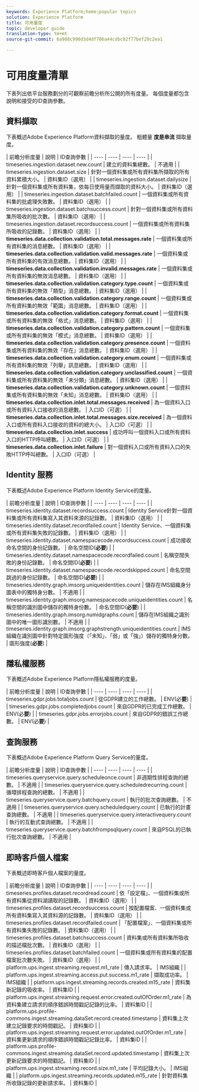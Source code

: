 ```yaml
---
keywords: Experience Platform;home;popular topics
solution: Experience Platform
title: 可用量度
topic: developer guide
translation-type: tm+mt
source-git-commit: 6a988c990d3d4df706a44cdbc82f77bef20c2ea1

---
```



# 可用度量清單

下表列出依平台服務劃分的可觀察前瞻分析所公開的所有度量。 每個度量都包含說明和接受的ID查詢參數。

## 資料擷取

下表概述Adobe Experience Platform資料擷取的量度。 粗體量 **度是串流** 擷取量度。

| 前瞻分析度量 | 說明 | ID查詢參數 |
| ---- | ---- | ---- | ---- |
| timeseries.ingestion.dataset.new.count | 建立的資料集總數。 | 不適用 |
| timeseries.ingestion.dataset.size | 針對一個資料集或所有資料集所擷取的所有資料累積大小。 | 資料集ID（選用） |
| timeseries.ingestion.dataset.dailysize | 針對一個資料集或所有資料集，依每日使用量而擷取的資料大小。 | 資料集ID（選用） |
| timeseries.ingestion.dataset.batchfailed.count | 一個資料集或所有資料集的批處理失敗數。 | 資料集ID（選用） |
| timeseries.ingestion.dataset.batchsuccess.count | 針對一個資料集或所有資料集所吸收的批次數。 | 資料集ID（選用） |
| timeseries.ingestion.dataset.recordsuccess.count | 一個資料集或所有資料集所吸收的記錄數。 | 資料集ID（選用） |
| **timeseries.data.collection.validation.total.messages.rate** | 一個資料集或所有資料集的消息總數。 | 資料集ID（選用） |
| **timeseries.data.collection.validation.valid.messages.rate** | 一個資料集或所有資料集的有效消息總數。 | 資料集ID（選用） |
| **timeseries.data.collection.validation.invalid.messages.rate** | 一個資料集或所有資料集的無效消息總數。 | 資料集ID（選用） |
| **timeseries.data.collection.validation.category.type.count** | 一個資料集或所有資料集的無效「類型」消息總數。 | 資料集ID（選用） |
| **timeseries.data.collection.validation.category.range.count** | 一個資料集或所有資料集的無效「範圍」消息總數。 | 資料集ID（選用） |
| **timeseries.data.collection.validation.category.format.count** | 一個資料集或所有資料集的無效「格式」消息總數。 | 資料集ID（選用） |
| **timeseries.data.collection.validation.category.pattern.count** | 一個資料集或所有資料集的無效「模式」消息總數。 | 資料集ID（選用） |
| **timeseries.data.collection.validation.category.presence.count** | 一個資料集或所有資料集的無效「存在」消息總數。 | 資料集ID（選用） |
| **timeseries.data.collection.validation.category.enum.count** | 一個資料集或所有資料集的無效「列舉」訊息總數。 | 資料集ID（選用） |
| **timeseries.data.collection.validation.category.unclassified.count** | 一個資料集或所有資料集的無效「未分類」消息總數。 | 資料集ID（選用） |
| **timeseries.data.collection.validation.category.unknown.count** | 一個資料集或所有資料集的無效「未知」消息總數。 | 資料集ID（選用） |
| **timeseries.data.collection.inlet.total.messages.received** | 為一個資料入口或所有資料入口接收的消息總數。 | 入口ID（可選） |
| **timeseries.data.collection.inlet.total.messages.size.received** | 為一個資料入口或所有資料入口接收的資料的總大小。 | 入口ID（可選） |
| **timeseries.data.collection.inlet.success** | 成功呼叫一個資料入口或所有資料入口的HTTP呼叫總數。 | 入口ID（可選） |
| **timeseries.data.collection.inlet.failure** | 對一個資料入口或所有資料入口的失敗HTTP呼叫總數。 | 入口ID（可選） |

## Identity 服務

下表概述Adobe Experience Platform Identity Service的度量。

| 前瞻分析度量 | 說明 | ID查詢參數 |
| ---- | ---- | ---- | ---- |
| timeseries.identity.dataset.recordsuccess.count | Identity Service針對一個資料集或所有資料集寫入其資料來源的記錄數。 | 資料集ID（選用） |
| timeseries.identity.dataset.recordfailed.count | Identity Service、一個資料集或所有資料集失敗的記錄數。 | 資料集ID（選用） |
| timeseries.identity.dataset.namespacecode.recordsuccess.count | 成功接收命名空間的身份記錄數。 | 命名空間ID(**必要**) |
| timeseries.identity.dataset.namespacecode.recordfailed.count | 名稱空間失敗的身份記錄數。 | 命名空間ID(**必要**) |
| timeseries.identity.dataset.namespacecode.recordskipped.count | 命名空間跳過的身份記錄數。 | 命名空間ID(**必要**) |
| timeseries.identity.graph.imsorg.uniqueidentities.count | 儲存在IMS組織身分圖表中的獨特身分數。 | 不適用 |
| timeseries.identity.graph.imsorg.namespacecode.uniqueidentities.count | 名稱空間的識別圖中儲存的獨特身份數。 | 命名空間ID(**必要**) |
| timeseries.identity.graph.imsorg.numidgraphs.count | 儲存在IMS組織之識別圖中的唯一圖形識別數。 | 不適用 |
| timeseries.identity.graph.imsorg.graphstrength.uniqueidentities.count | IMS組織在識別圖中針對特定圖形強度（「未知」、「弱」或「強」）儲存的獨特身分數。 | 圖形強度(**必要**) |

## 隱私權服務

下表概述Adobe Experience Platform隱私權服務的度量。

| 前瞻分析度量 | 說明 | ID查詢參數 |
| ---- | ---- | ---- | ---- |
| timeseries.gdpr.jobs.totaljobs.count | 從GDPR建立的工作總數。 | ENV(必&#x200B;**要**) |
| timeseries.gdpr.jobs.completedjobs.count | 來自GDPR的已完成工作總數。 | ENV(必&#x200B;**要**) |
| timeseries.gdpr.jobs.errorjobs.count | 來自GDPR的錯誤工作總數。 | ENV(必&#x200B;**要**) |

## 查詢服務

下表概述Adobe Experience Platform Query Service的量度。

| 前瞻分析度量 | 說明 | ID查詢參數 |
| ---- | ---- | ---- | ---- |
| timeseries.queryservice.query.scheduleonce.count | 非週期性排程查詢的總數。 | 不適用 |
| timeseries.queryservice.query.scheduledrecurring.count | 循環排程查詢的總數。 | 不適用 |
| timeseries.queryservice.query.batchquery.count | 執行的批次查詢總數。 | 不適用 |
| timeseries.queryservice.query.scheduledquery.count | 已執行的計畫查詢總數。 | 不適用 |
| timeseries.queryservice.query.interactivequery.count | 執行的互動式查詢總數。 | 不適用 |
| timeseries.queryservice.query.batchfrompsqlquery.count | 來自PSQL的已執行批次查詢總數。 | 不適用 |

## 即時客戶個人檔案

下表概述即時客戶個人檔案的量度。

| 前瞻分析度量 | 說明 | ID查詢參數 |
| ---- | ---- | ---- | ---- |
| timeseries.profiles.dataset.recordread.count | 依「設定檔」、一個資料集或所有資料集從資料湖讀取的記錄數。 | 資料集ID（選用） |
| timeseries.profiles.dataset.recordsuccess.count | 按配置檔案、一個資料集或所有資料集寫入其資料源的記錄數。 | 資料集ID（選用） |
| timeseries.profiles.dataset.recordfailed.count | 「配置檔案」、一個資料集或所有資料集失敗的記錄數。 | 資料集ID（選用） |
| timeseries.profiles.dataset.batchsuccess.count | 資料集或所有資料集所吸收的描述檔批次數。 | 資料集ID（選用） |
| timeseries.profiles.dataset.batchfailed.count | 一個資料集或所有資料集的配置檔案批次數失敗。 | 資料集ID（選用） |
| platform.ups.ingest.streaming.request.m1_rate | 傳入請求率。 | IMS組織 |
| platform.ups.ingest.streaming.access.put.success.m1_rate | 擷取成功率。 | IMS組織 |
| platform.ups.ingest.streaming.records.created.m15_rate | 資料集新記錄的吸收率。 | 資料集ID |
| platform.ups.ingest.streaming.request.error.created.outOfOrder.m1_rate | 為資料集建立請求的順序錯誤時間戳記記錄的比率。 | 資料集ID |
| platform.ups.profile-commons.ingest.streaming.dataSet.record.created.timestamp | 資料集上次建立記錄要求的時間戳記。 | 資料集ID |
| platform.ups.ingest.streaming.request.error.updated.outOfOrder.m1_rate | 資料集更新請求的順序錯誤時間戳記記錄比率。 | 資料集ID |
| platform.ups.profile-commons.ingest.streaming.dataSet.record.updated.timestamp | 資料集上次更新記錄要求的時間戳記。 | 資料集ID |
| platform.ups.ingest.streaming.record.size.m1_rate | 平均記錄大小。 | IMS組織 |
| platform.ups.ingest.streaming.records.updated.m15_rate | 針對資料集所收錄記錄的更新請求率。 | 資料集ID |
